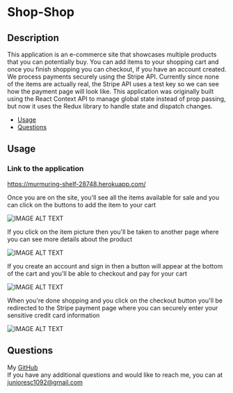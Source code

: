 # Shop-Shop

## Description

This application is an e-commerce site that showcases multiple products that you can potentially buy. You can add items to your shopping cart and once you finish shopping you can checkout, if you have an account created. We process payments securely using the Stripe API. Currently since none of the items are actually real, the Stripe API uses a test key so we can see how the payment page will look like. This application was originally built using the React Context API to manage global state instead of prop passing, but now it uses the Redux library to handle state and dispatch changes.

- [Usage](#usage)
- [Questions](#questions)

## Usage

### Link to the application

https://murmuring-shelf-28748.herokuapp.com/

Once you are on the site, you'll see all the items available for sale and you can click on the buttons to add the item to your cart

![IMAGE ALT TEXT](https://cdn.discordapp.com/attachments/749986989021069372/773988109175750656/unknown.png)

If you click on the item picture then you'll be taken to another page where you can see more details about the product

![IMAGE ALT TEXT](https://cdn.discordapp.com/attachments/749986989021069372/773991550803509338/unknown.png)

If you create an account and sign in then a button will appear at the bottom of the cart and you'll be able to checkout and pay for your cart

![IMAGE ALT TEXT](https://cdn.discordapp.com/attachments/749986989021069372/773991967209816124/unknown.png)

When you're done shopping and you click on the checkout button you'll be redirected to the Stripe payment page where you can securely enter your sensitive credit card information

![IMAGE ALT TEXT](https://cdn.discordapp.com/attachments/749986989021069372/773992335582953552/unknown.png)

## Questions

My [GitHub](https://github.com/junioresc/)  
If you have any additional questions and would like to reach me, you can at junioresc1092@gmail.com
